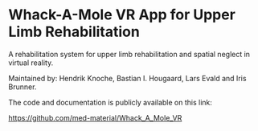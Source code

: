 # Whack-A-Mole VR App for Upper Limb Rehabilitation
A rehabilitation system for upper limb rehabilitation and spatial neglect in virtual reality.

Maintained by: Hendrik Knoche, Bastian I. Hougaard, Lars Evald and Iris Brunner.

The code and documentation is publicly available on this link:

https://github.com/med-material/Whack_A_Mole_VR
